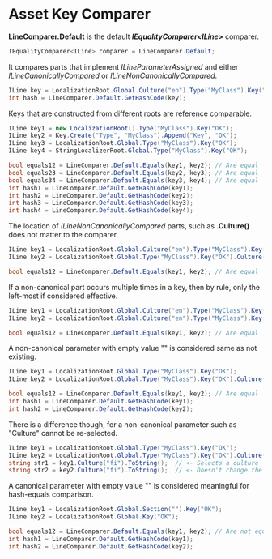 # Asset Key Comparer

**LineComparer.Default** is the default **<i>IEqualityComparer&lt;ILine&gt;</i>** comparer.

```csharp
IEqualityComparer<ILine> comparer = LineComparer.Default;
```

It compares parts that implement *ILineParameterAssigned* and either *ILineCanonicallyCompared* or *ILineNonCanonicallyCompared*.

```csharp
ILine key = LocalizationRoot.Global.Culture("en").Type("MyClass").Key("OK");
int hash = LineComparer.Default.GetHashCode(key);
```

Keys that are constructed from different roots are reference comparable. 

```csharp
ILine key1 = new LocalizationRoot().Type("MyClass").Key("OK");
ILine key2 = Key.Create("Type", "MyClass").Append("Key", "OK");
ILine key3 = LocalizationRoot.Global.Type("MyClass").Key("OK");
ILine key4 = StringLocalizerRoot.Global.Type("MyClass").Key("OK");

bool equals12 = LineComparer.Default.Equals(key1, key2); // Are equal
bool equals23 = LineComparer.Default.Equals(key2, key3); // Are equal
bool equals34 = LineComparer.Default.Equals(key3, key4); // Are equal
int hash1 = LineComparer.Default.GetHashCode(key1);
int hash2 = LineComparer.Default.GetHashCode(key2);
int hash3 = LineComparer.Default.GetHashCode(key3);
int hash4 = LineComparer.Default.GetHashCode(key4);
```

The location of *ILineNonCanonicallyCompared* parts, such as **.Culture()** does not matter to the comparer.

```csharp
ILine key1 = LocalizationRoot.Global.Culture("en").Type("MyClass").Key("OK");
ILine key2 = LocalizationRoot.Global.Type("MyClass").Key("OK").Culture("en");

bool equals12 = LineComparer.Default.Equals(key1, key2); // Are equal
```

If a non-canonical part occurs multiple times in a key, then by rule, only the left-most if considered effective.

```csharp
ILine key1 = LocalizationRoot.Global.Culture("en").Type("MyClass").Key("OK");
ILine key2 = LocalizationRoot.Global.Culture("en").Type("MyClass").Key("OK").Culture("de");

bool equals12 = LineComparer.Default.Equals(key1, key2); // Are equal
```

A non-canonical parameter with empty value "" is considered same as not existing.

```csharp
ILine key1 = LocalizationRoot.Global.Type("MyClass").Key("OK");
ILine key2 = LocalizationRoot.Global.Type("MyClass").Key("OK").Culture("");

bool equals12 = LineComparer.Default.Equals(key1, key2); // Are equal
int hash1 = LineComparer.Default.GetHashCode(key1);
int hash2 = LineComparer.Default.GetHashCode(key2);
```

There is a difference though, for a non-canonical parameter such as "Culture" cannot be re-selected.

```csharp
ILine key1 = LocalizationRoot.Global.Type("MyClass").Key("OK");
ILine key2 = LocalizationRoot.Global.Type("MyClass").Key("OK").Culture("");
string str1 = key1.Culture("fi").ToString();  // <- Selects a culture
string str2 = key2.Culture("fi").ToString();  // <- Doesn't change the effective culture
```

A canonical parameter with empty value "" is considered meaningful for hash-equals comparison.

```csharp
ILine key1 = LocalizationRoot.Global.Section("").Key("OK");
ILine key2 = LocalizationRoot.Global.Key("OK");

bool equals12 = LineComparer.Default.Equals(key1, key2); // Are not equal
int hash1 = LineComparer.Default.GetHashCode(key1);
int hash2 = LineComparer.Default.GetHashCode(key2);
```

